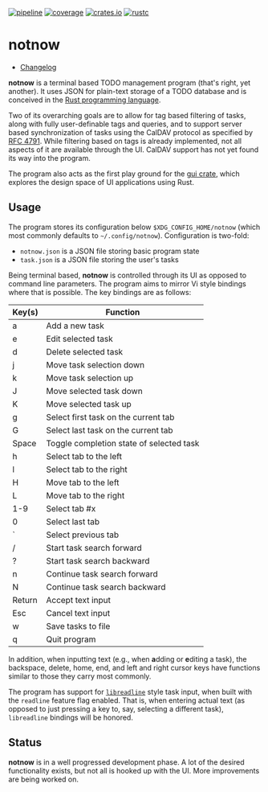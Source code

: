 [![pipeline](https://gitlab.com/d-e-s-o/notnow/badges/master/pipeline.svg)](https://gitlab.com/d-e-s-o/notnow/commits/master)
[![coverage](https://gitlab.com/d-e-s-o/notnow/badges/master/coverage.svg)](https://gitlab.com/d-e-s-o/notnow/-/jobs/artifacts/master/file/kcov/kcov-merged/index.html?job=coverage:kcov)
[![crates.io](https://img.shields.io/crates/v/notnow.svg)](https://crates.io/crates/notnow)
[![rustc](https://img.shields.io/badge/rustc-1.36+-blue.svg)](https://blog.rust-lang.org/2019/07/04/Rust-1.36.0.html)

notnow
======

- [Changelog](CHANGELOG.md)

**notnow** is a terminal based TODO management program (that's right,
yet another). It uses JSON for plain-text storage of a TODO database and
is conceived in the [Rust programming language][rust-lang].

Two of its overarching goals are to allow for tag based filtering of
tasks, along with fully user-definable tags and queries, and to support
server based synchronization of tasks using the CalDAV protocol as
specified by [RFC 4791][rfc-4791].
While filtering based on tags is already implemented, not all aspects of
it are available through the UI. CalDAV support has not yet found its
way into the program.

The program also acts as the first play ground for the [gui crate][gui],
which explores the design space of UI applications using Rust.


Usage
-----

The program stores its configuration below `$XDG_CONFIG_HOME/notnow`
(which most commonly defaults to `~/.config/notnow`). Configuration is
two-fold:
- `notnow.json` is a JSON file storing basic program state
- `task.json` is a JSON file storing the user's tasks

Being terminal based, **notnow** is controlled through its UI as opposed
to command line parameters. The program aims to mirror Vi style bindings
where that is possible. The key bindings are as follows:

| Key(s) | Function                                 |
|--------|------------------------------------------|
| a      | Add a new task                           |
| e      | Edit selected task                       |
| d      | Delete selected task                     |
| j      | Move task selection down                 |
| k      | Move task selection up                   |
| J      | Move selected task down                  |
| K      | Move selected task up                    |
| g      | Select first task on the current tab     |
| G      | Select last task on the current tab      |
| Space  | Toggle completion state of selected task |
| h      | Select tab to the left                   |
| l      | Select tab to the right                  |
| H      | Move tab to the left                     |
| L      | Move tab to the right                    |
| 1-9    | Select tab #x                            |
| 0      | Select last tab                          |
| `      | Select previous tab                      |
| /      | Start task search forward                |
| ?      | Start task search backward               |
| n      | Continue task search forward             |
| N      | Continue task search backward            |
| Return | Accept text input                        |
| Esc    | Cancel text input                        |
| w      | Save tasks to file                       |
| q      | Quit program                             |

In addition, when inputting text (e.g., when **a**dding or **e**diting a
task), the backspace, delete, home, end, and left and right cursor keys
have functions similar to those they carry most commonly.

The program has support for [`libreadline`][libreadline] style task
input, when built with the `readline` feature flag enabled. That is,
when entering actual text (as opposed to just pressing a key to, say,
selecting a different task), `libreadline` bindings will be honored.


Status
------

**notnow** is in a well progressed development phase. A lot of the
desired functionality exists, but not all is hooked up with the UI. More
improvements are being worked on.

[rust-lang]: https://www.rust-lang.org
[rfc-4791]: https://tools.ietf.org/html/rfc4791
[gui]: https://crates.io/crates/gui
[libreadline]: https://tiswww.case.edu/php/chet/readline/readline.html
